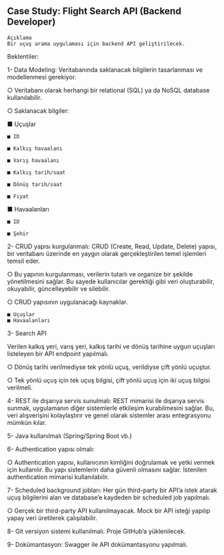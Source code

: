 <h2> Case Study: Flight Search API (Backend Developer) </h2>
   
    Açıklama
    Bir uçuş arama uygulaması için backend API geliştirilecek.

Beklentiler:

1-  Data Modeling: 
Veritabanında saklanacak bilgilerin tasarlanması ve modellenmesi gerekiyor.

○ Veritabanı olarak herhangi bir relational (SQL) ya da NoSQL database kullanılabilir.

○ Saklanacak bilgiler:

■ Uçuşlar

    ■ ID
    
    ■ Kalkış havaalanı
    
    ■ Varış havaalanı
    
    ■ Kalkış tarih/saat
    
    ■ Dönüş tarih/saat
    
    ■ Fiyat

■ Havaalanları

    ■ ID
    
    ■ Şehir

2-  CRUD yapısı kurgulanmalı: CRUD (Create, Read, Update, Delete) yapısı, bir veritabanı üzerinde
en yaygın olarak gerçekleştirilen temel işlemleri temsil eder.

○ Bu yapının kurgulanması, verilerin tutarlı ve organize bir şekilde yönetilmesini sağlar. Bu
sayede kullanıcılar gerektiği gibi veri oluşturabilir, okuyabilir, güncelleyebilir ve silebilir.

○ CRUD yapısının uygulanacağı kaynaklar. 

    ■ Uçuşlar
    ■ Havaalanları

3- Search API

<p>Verilen kalkış yeri, varış yeri, kalkış tarihi ve dönüş tarihine uygun uçuşları listeleyen bir
API endpoint yapılmalı. </p>

○ Dönüş tarihi verilmediyse tek yönlü uçuş, verildiyse çift yönlü uçuştur.

○ Tek yönlü uçuş için tek uçuş bilgisi, çift yönlü uçuş için iki uçuş bilgisi verilmeli.

4- REST ile dışarıya servis sunulmalı: REST mimarisi ile dışarıya servis sunmak, uygulamanın diğer
sistemlerle etkileşim kurabilmesini sağlar. Bu, veri alışverişini kolaylaştırır ve genel olarak
sistemler arası entegrasyonu mümkün kılar.

5- Java kullanılmalı (Spring/Spring Boot vb.)

6- Authentication yapısı olmalı:

○ Authentication yapısı, kullanıcının kimliğini doğrulamak ve yetki vermek için kullanılır. Bu
yapı sistemlerin daha güvenli olmasını sağlar. İstenilen authentication mimarisi
kullanılabilir.

7- Scheduled background jobları: Her gün third-party bir API’a istek atarak uçuş bilgilerini alan ve
database’e kaydeden bir scheduled job yapılmalı.

○ Gerçek bir third-party API kullanılmayacak. Mock bir API isteği yapılıp yapay veri
üretilerek çalışılabilir.

8- Git versiyon sistemi kullanılmalı. Proje GitHub’a yüklenilecek.

9- Dokümantasyon: Swagger ile API dokümantasyonu yapılmalı.